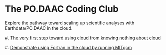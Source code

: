 # The PO.DAAC Coding Club

Explore the pathway toward scaling up scientific analyses with Earthdata/PO.DAAC in the cloud. 

#. [The very first step toward using cloud from knowing nothing about cloud](https://github.com/podaac/the-coding-club/blob/main/notebooks/Earthdata_webinar_20220727.ipynb)

#. [Demonstrate using Fortran in the cloud by running MITgcm](https://github.com/podaac/the-coding-club/blob/main/notebooks/Run_MITgcm_on_a_large_EC2.ipynb)
